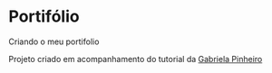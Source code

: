 # Portifólio
 Criando o meu portifolio

Projeto criado em acompanhamento do tutorial da [Gabriela Pinheiro](https://www.linkedin.com/in/gabrielapinheiro129/)

